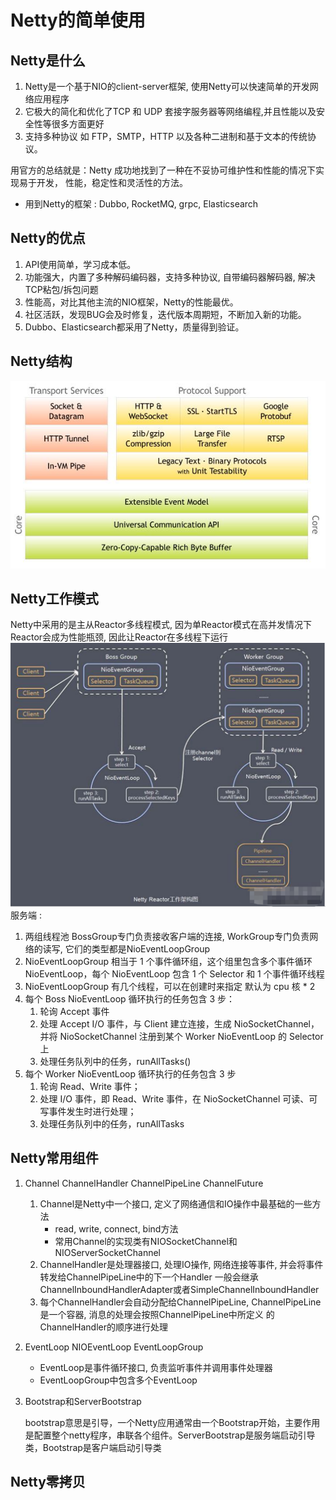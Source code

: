 # Netty的简单使用
## Netty是什么
1. Netty是一个基于NIO的client-server框架, 使用Netty可以快速简单的开发网络应用程序
2. 它极大的简化和优化了TCP 和 UDP 套接字服务器等网络编程,并且性能以及安全性等很多方面更好
3. 支持多种协议 如 FTP，SMTP，HTTP 以及各种二进制和基于文本的传统协议。 
   
用官方的总结就是：Netty 成功地找到了⼀种在不妥协可维护性和性能的情况下实现易于开发，
   性能，稳定性和灵活性的⽅法。
* 用到Netty的框架 : Dubbo, RocketMQ, grpc, Elasticsearch
## Netty的优点
1. API使用简单，学习成本低。 
2. 功能强大，内置了多种解码编码器，支持多种协议, 自带编码器解码器, 解决TCP粘包/拆包问题
3. 性能高，对比其他主流的NIO框架，Netty的性能最优。
4. 社区活跃，发现BUG会及时修复，迭代版本周期短，不断加入新的功能。 
5. Dubbo、Elasticsearch都采用了Netty，质量得到验证。
## Netty结构
![](../images/Netty结构.png)
## Netty工作模式
Netty中采用的是主从Reactor多线程模式, 因为单Reactor模式在高并发情况下Reactor会成为性能瓶颈, 因此让Reactor在多线程下运行
![img_5.png](img_5.png)
服务端 : 
1. 两组线程池 BossGroup专门负责接收客户端的连接, WorkGroup专门负责网络的读写, 它们的类型都是NioEventLoopGroup
2. NioEventLoopGroup 相当于 1 个事件循环组，这个组里包含多个事件循环 NioEventLoop，每个 NioEventLoop 包含 1 个 Selector 和 1 个事件循环线程
3. NioEventLoopGroup 有几个线程，可以在创建时来指定 默认为 cpu 核 * 2 
4. 每个 Boss NioEventLoop 循环执行的任务包含 3 步：
   1. 轮询 Accept 事件
   2. 处理 Accept I/O 事件，与 Client 建立连接，生成 NioSocketChannel，
      并将 NioSocketChannel 注册到某个 Worker NioEventLoop 的 Selector 上
   3. 处理任务队列中的任务，runAllTasks()
5. 每个 Worker NioEventLoop 循环执行的任务包含 3 步
   1. 轮询 Read、Write 事件；
   2. 处理 I/O 事件，即 Read、Write 事件，在 NioSocketChannel 可读、可写事件发生时进行处理；
   3. 处理任务队列中的任务，runAllTasks
   
## Netty常用组件
1. Channel ChannelHandler ChannelPipeLine ChannelFuture
   1. Channel是Netty中一个接口, 定义了网络通信和IO操作中最基础的一些方法
      * read, write, connect, bind方法
      * 常用Channel的实现类有NIOSocketChannel和NIOServerSocketChannel
   2. ChannelHandler是处理器接口, 处理IO操作, 网络连接等事件, 并会将事件转发给ChannelPipeLine中的下一个Handler
      一般会继承ChannelInboundHandlerAdapter或者SimpleChannelInboundHandler
   3. 每个ChannelHandler会自动分配给ChannelPipeLine, ChannelPipeLine是一个容器, 消息的处理会按照ChannelPipeLine中所定义
      的ChannelHandler的顺序进行处理
2. EventLoop NIOEventLoop EventLoopGroup
   * EventLoop是事件循环接口, 负责监听事件并调用事件处理器
   * EventLoopGroup中包含多个EventLoop
3. Bootstrap和ServerBootstrap

   bootstrap意思是引导，一个Netty应用通常由一个Bootstrap开始，主要作用是配置整个netty程序，串联各个组件。ServerBootstrap是服务端启动引导类，Bootstrap是客户端启动引导类
## Netty零拷贝